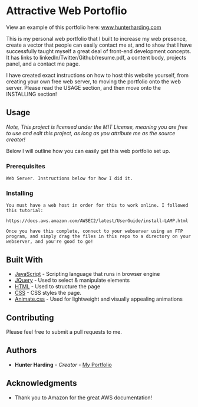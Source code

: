 # Attractive Web Portoflio

View an example of this portfolio here: www.hunterharding.com

This is my personal web portfolio that I built to increase my web presence, create a vector that people can easily contact me at, and to show that I have successfully taught myself a great deal of front-end development concepts. It has links to linkedIn/Twitter/Github/resume.pdf, a content body, projects panel, and a contact me page. 

I have created exact instructions on how to host this website yourself, from creating your own free web server, to moving the portfolio onto the web server. Please read the USAGE section, and then move onto the INSTALLING section!

## Usage

*Note, This project is licensed under the MIT License, meaning you are free to use and edit this project, as long as you attribute me as the source creator!*

Below I will outline how you can easily get this web portfolio set up.

### Prerequisites

```
Web Server. Instructions below for how I did it.
```

### Installing

```
You must have a web host in order for this to work online. I followed this tutorial:

https://docs.aws.amazon.com/AWSEC2/latest/UserGuide/install-LAMP.html

Once you have this complete, connect to your webserver using an FTP program, and simply drag the files in this repo to a directory on your webserver, and you're good to go!

```


## Built With

* [JavaScript](https://www.javascript.com/) - Scripting language that runs in browser engine
* [JQuery](https://jquery.com/) - Used to select & manipulate elements
* [HTML](https://en.wikipedia.org/wiki/HTML) - Used to structure the page
* [CSS](https://developer.mozilla.org/en-US/docs/Web/CSS) - CSS styles the page.
* [Animate.css](https://daneden.github.io/animate.css/) - Used for lightweight and visually appealing animations

## Contributing

Please feel free to submit a pull requests to me.


## Authors

* **Hunter Harding** - *Creator* - [My Portfolio](http://www.hunterharding.com)


## Acknowledgments

* Thank you to Amazon for the great AWS documentation!